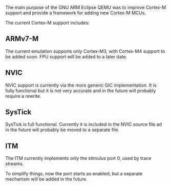The main purpose of the GNU ARM Eclipse QEMU was to improve Cortex-M support and provide a framework for adding new Cortex-M MCUs.

The current Cortex-M support includes:

## ARMv7-M

The current emulation supports only Cortex-M3, with Cortex-M4 support to be added soon. FPU support will be added to a later date.

## NVIC

NVIC support is currently via the more generic GIC implementation. It is fully functional but it is not very accurate and in the future will probably require a rewrite.

## SysTick

SysTick is full functional. Currently it is included in the NVIC source file ad in the future will probably be moved to a separate file. 

## ITM

The ITM currently implements only the stimulus port 0, used by trace streams.

To simplify things, now the port starts as enabled, but a separate mechanism will be added in the future.


